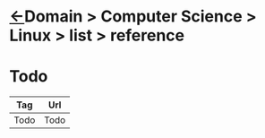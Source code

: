 # [&larr;][Repo_Readme]Domain > Computer Science > Linux > list > reference

[//]: #(Reference)
[Repo_Readme]:  ../README.md


[AccessToken_Howto]:  ../howto/at_howto.md


# Todo
|Tag|Url|
|-|-|
|Todo|Todo

